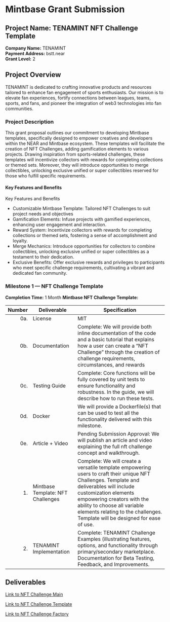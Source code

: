 # Mintbase Grant Submission

## Project Name: TENAMINT NFT Challenge Template
**Company Name:** TENAMINT  
**Payment Address:** bstt.near  
**Grant Level:** 2

## Project Overview

TENAMINT is dedicated to crafting innovative products and resources tailored to enhance fan engagement of sports enthusiasts. Our mission is to elevate fan experiences, fortify connections between leagues, teams, sports, and fans, and pioneer the integration of web3 technologies into fan communities. 

### Project Description

This grant proposal outlines our commitment to developing Mintbase templates, specifically designed to empower creatives and developers within the NEAR and Mintbase ecosystem. These templates will facilitate the creation of NFT Challenges, adding gamification elements to various projects. Drawing inspiration from sports-related challenges, these templates will incentivize collectors with rewards for completing collections or themed sets. Moreover, they will introduce opportunities to merge collectibles, unlocking exclusive unified or super collectibles reserved for those who fulfill specific requirements.

#### Key Features and Benefits

Key Features and Benefits
- Customizable Mintbase Template: Tailored NFT Challenges to suit project needs and objectives
- Gamification Elements: Infuse projects with gamified experiences, enhancing user engagement and interaction.
- Reward System: Incentivize collectors with rewards for completing collections or themed sets, fostering a sense of accomplishment and loyalty.
- Merge Mechanics: Introduce opportunities for collectors to combine collectibles, unlocking exclusive unified or super collectibles as a testament to their dedication.
- Exclusive Benefits: Offer exclusive rewards and privileges to participants who meet specific challenge requirements, cultivating a vibrant and dedicated fan community.

### Milestone 1 — NFT Challenge Template

  **Completion Time:** 1 Month
  **Mintbase NFT Challenge Template:**  

| Number | Deliverable | Specification |
| -----: | ----------- | ------------- |
| 0a. | License | MIT |
| 0b. | Documentation | Complete: We will provide both inline documentation of the code and a basic tutorial that explains how a user can create a “NFT Challenge” through the creation of challenge requirements, circumstances, and rewards |
| 0c. | Testing Guide | Complete: Core functions will be fully covered by unit tests to ensure functionality and robustness. In the guide, we will describe how to run these tests. |
| 0d. | Docker | We will provide a Dockerfile(s) that can be used to test all the functionality delivered with this milestone. |
| 0e. | Article + Video | Pending Submission Approval: We will publish an article and video explaining the full nft challenge concept and walkthrough. |
| 1. | Mintbase Template: NFT Challenges | Complete: We will create a versatile template empowering users to craft their unique NFT Challenges. Template and deliverables will include customization elements empowering creators with the ability to choose all variable elements relating to the challenges. Template will be designed for ease of use.|  
| 2. | TENAMINT Implementation | Complete: TENAMINT Challenge Examples (illustrating features, options, and functionality through primary/secondary marketplace. Documentation for Beta Testing, Feedback, and Improvements. |

## Deliverables 

[Link to NFT Challenge Main](nft-challenge-factory-main)

[Link to NFT Challenge Template](nft-challenge-template-fe)

[Link to NFT Challenge Factory](nft-challenge-factory-main)

